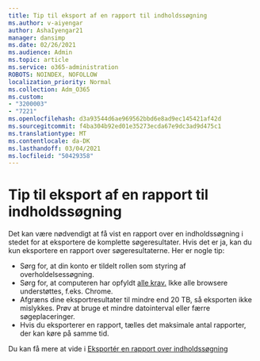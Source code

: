 ```yaml
---
title: Tip til eksport af en rapport til indholdssøgning
ms.author: v-aiyengar
author: AshaIyengar21
manager: dansimp
ms.date: 02/26/2021
ms.audience: Admin
ms.topic: article
ms.service: o365-administration
ROBOTS: NOINDEX, NOFOLLOW
localization_priority: Normal
ms.collection: Adm_O365
ms.custom:
- "3200003"
- "7221"
ms.openlocfilehash: d3a93544d6ae969562bbd6e8ad9ec145421af42d
ms.sourcegitcommit: f4ba304b92ed01e35273ecda67e9dc3ad9d475c1
ms.translationtype: MT
ms.contentlocale: da-DK
ms.lasthandoff: 03/04/2021
ms.locfileid: "50429358"
---
```

# <a name="tips-for-exporting-a-report-for-content-search"></a>Tip til eksport af en rapport til indholdssøgning

Det kan være nødvendigt at få vist en rapport over en indholdssøgning i stedet for at eksportere de komplette søgeresultater. Hvis det er ja, kan du kun eksportere en rapport over søgeresultaterne. Her er nogle tip:

- Sørg for, at din konto er tildelt rollen som styring af overholdelsessøgning.
- Sørg for, at computeren har opfyldt [alle krav.](https://go.microsoft.com/fwlink/?linkid=2102407) Ikke alle browsere understøttes, f.eks. Chrome.
- Afgræns dine eksportresultater til mindre end 20 TB, så eksporten ikke mislykkes. Prøv at bruge et mindre datointerval eller færre søgeplaceringer.
- Hvis du eksporterer en rapport, tælles det maksimale antal rapporter, der kan køre på samme tid.

Du kan få mere at vide i [Eksportér en rapport over indholdssøgning](https://go.microsoft.com/fwlink/?linkid=2102409)